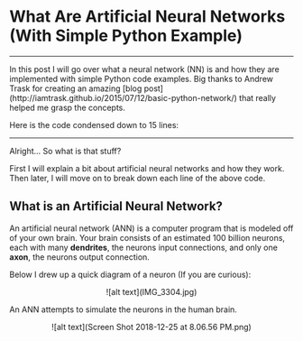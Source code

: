 # What Are Artificial Neural Networks (With Simple Python Example)

<hr>
In this post I will go over what a neural network (NN) is and how they are implemented with simple Python code examples. Big thanks to Andrew Trask for creating an amazing [blog post](http://iamtrask.github.io/2015/07/12/basic-python-network/) that really helped me grasp the concepts.


Here is the code condensed down to 15 lines:
<script src="https://gist.github.com/A-I-dan/28c45f68e0dd41c85e8d02abff050e49.js"></script>

<hr>
Alright... So what is that stuff?


First I will explain a bit about artificial neural networks and how they work. Then later, I will move on to break down each line of the above code.


<h2>What is an Artificial Neural Network?</h2>


An artificial neural network (ANN) is a computer program that is modeled off of your own brain. Your brain consists of an estimated 100 billion neurons, each with many <b>dendrites</b>, the neurons input connections, and only one <b>axon</b>, the neurons output connection.


Below I drew up a quick diagram of a neuron (If you are curious):
<center>![alt text](IMG_3304.jpg)</center>


An ANN attempts to simulate the neurons in the human brain.




<center>![alt text](Screen Shot 2018-12-25 at 8.06.56 PM.png)</center>

